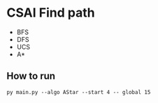 # CSAI Find path
- BFS
- DFS
- UCS
- A*
## How to run
```console
py main.py --algo AStar --start 4 -- global 15
```

